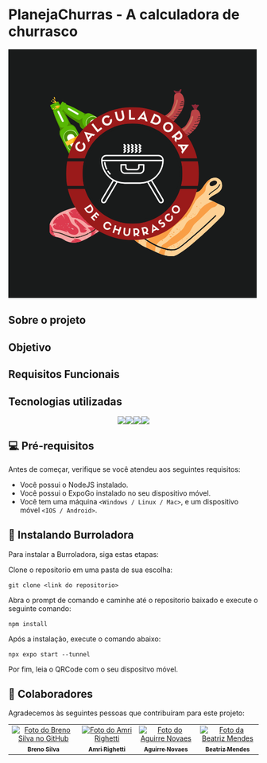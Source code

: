 # PlanejaChurras - A calculadora de churrasco

<img src="logo.png" alt="Exemplo imagem">


## Sobre o projeto



## Objetivo



## Requisitos Funcionais



## Tecnologias utilizadas

<div style="display : flex; justify-content : center">
<img src="https://img.shields.io/badge/React_Native-20232A?style=for-the-badge&logo=react&logoColor=61DAFB" /> 
<img src="https://img.shields.io/badge/CSS3-1572B6?style=for-the-badge&logo=css3&logoColor=white" />
<img src="https://img.shields.io/badge/Javascript-323330?style=for-the-badge&logo=javascript&logoColor=F7DF1E" />
<img src="https://img.shields.io/badge/Node.js-43853D?style=for-the-badge&logo=node.js&logoColor=white" />
  
</div>




## 💻 Pré-requisitos

Antes de começar, verifique se você atendeu aos seguintes requisitos:

* Você possui o NodeJS instalado.
* Você possui o ExpoGo instalado no seu dispositivo móvel.
* Você tem uma máquina `<Windows / Linux / Mac>`, e um dispositivo móvel `<IOS / Android>`.


## 🚀 Instalando Burroladora

Para instalar a Burroladora, siga estas etapas:

Clone o repositorio em uma pasta de sua escolha:
```
git clone <link do repositorio>
```

Abra o prompt de comando e caminhe até o repositorio baixado e execute o seguinte comando:
```
npm install
```

Após a instalação, execute o comando abaixo:
```
npx expo start --tunnel
```

Por fim, leia o QRCode com o seu dispositvo móvel.

## 🤝 Colaboradores

Agradecemos às seguintes pessoas que contribuíram para este projeto:

<table>
  <tr>
    <td align="center">
      <a href="#">
        <img src="https://avatars.githubusercontent.com/u/114250412?v=4" width="100px;" alt="Foto do Breno Silva no GitHub"/><br>
        <sub>
          <b>Breno Silva</b>
        </sub>
      </a>
    </td>
    <td align="center">
      <a href="#">
        <img src="https://avatars.githubusercontent.com/u/100785572?v=4" width="100px;" alt="Foto do Amri Righetti"/><br>
        <sub>
          <b>Amri Righetti</b>
        </sub>
      </a>
    </td>
    <td align="center">
      <a href="#">
        <img src="https://avatars.githubusercontent.com/u/114250844?v=4" width="100px;" alt="Foto do Aguirre Novaes"/><br>
        <sub>
          <b>Aguirre Novaes</b>
        </sub>
      </a>
    </td>
        <td align="center">
      <a href="#">
        <img src="https://avatars.githubusercontent.com/u/112603541?v=4" width="100px;" alt="Foto da Beatriz Mendes"/><br>
        <sub>
          <b>Beatriz Mendes</b>
        </sub>
      </a>
    </td>
  </tr>
</table>
